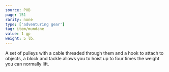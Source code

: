 ```yaml
---
source: PHB
page: 151
rarity: none
type: ['adventuring gear']
tag: item/mundane
value: 1 gp
weight: 5 lb.
---
```


A set of pulleys with a cable threaded through them and a hook to attach to objects, a block and tackle allows you to hoist up to four times the weight you can normally lift.

